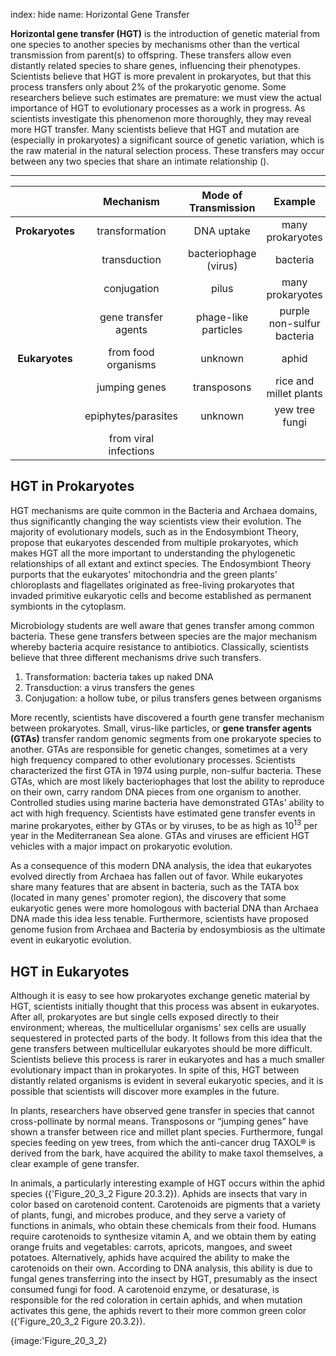 index: hide
name: Horizontal Gene Transfer

 **Horizontal gene transfer (HGT)** is the introduction of genetic material from one species to another species by mechanisms other than the vertical transmission from parent(s) to offspring. These transfers allow even distantly related species to share genes, influencing their phenotypes. Scientists believe that HGT is more prevalent in prokaryotes, but that this process transfers only about 2% of the prokaryotic genome. Some researchers believe such estimates are premature: we must view the actual importance of HGT to evolutionary processes as a work in progress. As scientists investigate this phenomenon more thoroughly, they may reveal more HGT transfer. Many scientists believe that HGT and mutation are (especially in prokaryotes) a significant source of genetic variation, which is the raw material in the natural selection process. These transfers may occur between any two species that share an intimate relationship ().


****

|  | Mechanism | Mode of Transmission | Example |
|:-:|:-:|:-:|:-:|
|  **Prokaryotes** | transformation | DNA uptake | many prokaryotes |
|  | transduction | bacteriophage (virus) | bacteria |
|  | conjugation | pilus | many prokaryotes |
|  | gene transfer agents | phage-like particles | purple non-sulfur bacteria |
|  **Eukaryotes** | from food organisms | unknown | aphid |
|  | jumping genes | transposons | rice and millet plants |
|  | epiphytes/parasites | unknown | yew tree fungi |
|  | from viral infections |  |  |
    

## HGT in Prokaryotes

HGT mechanisms are quite common in the Bacteria and Archaea domains, thus significantly changing the way scientists view their evolution. The majority of evolutionary models, such as in the Endosymbiont Theory, propose that eukaryotes descended from multiple prokaryotes, which makes HGT all the more important to understanding the phylogenetic relationships of all extant and extinct species. The Endosymbiont Theory purports that the eukaryotes' mitochondria and the green plants' chloroplasts  and flagellates originated as free-living prokaryotes that invaded primitive eukaryotic cells and become established as permanent symbionts in the cytoplasm.

Microbiology students are well aware that genes transfer among common bacteria. These gene transfers between species are the major mechanism whereby bacteria acquire resistance to antibiotics. Classically, scientists believe that three different mechanisms drive such transfers.

  1. Transformation: bacteria takes up naked DNA
  2. Transduction: a virus transfers the genes
  3. Conjugation: a hollow tube, or pilus transfers genes between organisms

More recently, scientists have discovered a fourth gene transfer mechanism between prokaryotes. Small, virus-like particles, or  **gene transfer agents (GTAs)** transfer random genomic segments from one prokaryote species to another. GTAs are responsible for genetic changes, sometimes at a very high frequency compared to other evolutionary processes. Scientists characterized the first GTA in 1974 using purple, non-sulfur bacteria. These GTAs, which are most likely bacteriophages that lost the ability to reproduce on their own, carry random DNA pieces from one organism to another. Controlled studies using marine bacteria have demonstrated GTAs' ability to act with high frequency. Scientists have estimated gene transfer events in marine prokaryotes, either by GTAs or by viruses, to be as high as 10<sup>13</sup> per year in the Mediterranean Sea alone. GTAs and viruses are efficient HGT vehicles with a major impact on prokaryotic evolution.

As a consequence of this modern DNA analysis, the idea that eukaryotes evolved directly from Archaea has fallen out of favor. While eukaryotes share many features that are absent in bacteria, such as the TATA box (located in many genes' promoter region), the discovery that some eukaryotic genes were more homologous with bacterial DNA than Archaea DNA made this idea less tenable. Furthermore, scientists have proposed genome fusion from Archaea and Bacteria by endosymbiosis as the ultimate event in eukaryotic evolution.

## HGT in Eukaryotes

Although it is easy to see how prokaryotes exchange genetic material by HGT, scientists initially thought that this process was absent in eukaryotes. After all, prokaryotes are but single cells exposed directly to their environment; whereas, the multicellular organisms' sex cells are usually sequestered in protected parts of the body. It follows from this idea that the gene transfers between multicellular eukaryotes should be more difficult. Scientists believe this process is rarer in eukaryotes and has a much smaller evolutionary impact than in prokaryotes. In spite of this, HGT between distantly related organisms is evident in several eukaryotic species, and it is possible that scientists will discover more examples in the future.

In plants, researchers have observed gene transfer in species that cannot cross-pollinate by normal means. Transposons or “jumping genes” have shown a transfer between rice and millet plant species. Furthermore, fungal species feeding on yew trees, from which the anti-cancer drug TAXOL® is derived from the bark, have acquired the ability to make taxol themselves, a clear example of gene transfer.

In animals, a particularly interesting example of HGT occurs within the aphid species ({'Figure_20_3_2 Figure 20.3.2}). Aphids are insects that vary in color based on carotenoid content. Carotenoids are pigments that a variety of plants, fungi, and microbes produce, and they serve a variety of functions in animals, who obtain these chemicals from their food. Humans require carotenoids to synthesize vitamin A, and we obtain them by eating orange fruits and vegetables: carrots, apricots, mangoes, and sweet potatoes. Alternatively, aphids have acquired the ability to make the carotenoids on their own. According to DNA analysis, this ability is due to fungal genes transferring into the insect by HGT, presumably as the insect consumed fungi for food. A carotenoid enzyme, or desaturase, is responsible for the red coloration in certain aphids, and when mutation activates this gene, the aphids revert to their more common green color ({'Figure_20_3_2 Figure 20.3.2}).


{image:'Figure_20_3_2}
        
